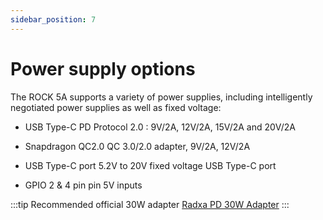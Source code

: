 ```yaml
---
sidebar_position: 7
---
```


# Power supply options

The ROCK 5A supports a variety of power supplies, including intelligently negotiated power supplies as well as fixed voltage:

- USB Type-C PD Protocol 2.0 : 9V/2A, 12V/2A, 15V/2A and 20V/2A

- Snapdragon QC2.0 QC 3.0/2.0 adapter, 9V/2A, 12V/2A

- USB Type-C port 5.2V to 20V fixed voltage USB Type-C port

- GPIO 2 & 4 pin pin 5V inputs

:::tip
Recommended official 30W adapter [Radxa PD 30W Adapter](/accessories/pd_30w.md)
:::
